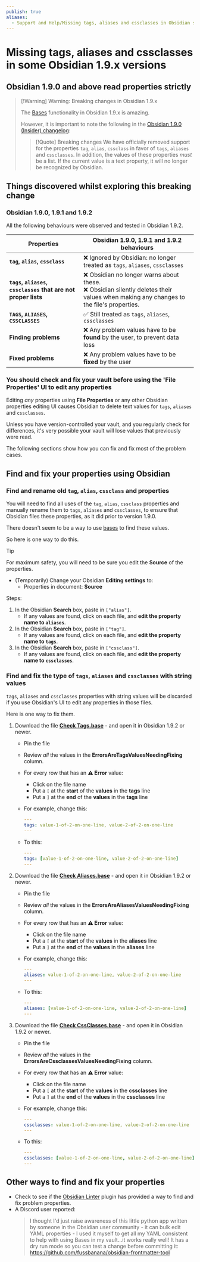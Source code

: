 ```yaml
---
publish: true
aliases:
  - Support and Help/Missing tags, aliases and cssclasses in Obsidian some 1.9.x versions
---
```


# Missing tags, aliases and cssclasses in some Obsidian 1.9.x versions

## Obsidian 1.9.0 and above read properties strictly

> [!Warning] Warning: Breaking changes in Obsidian 1.9.x
>
> The [Bases](https://help.obsidian.md/bases) functionality in Obsidian 1.9.x is amazing.
>
> However, it is important to note the following in the [Obsidian 1.9.0 (Insider) changelog](https://obsidian.md/changelog/2025-05-21-desktop-v1.9.0/):
> > [!Quote] Breaking changes
> > We have officially removed support for the properties `tag`, `alias`, `cssclass` in favor of `tags`, `aliases` and `cssclasses`. In addition, the values of these properties _must_ be a list. If the current value is a text property, it will no longer be recognized by Obsidian.

## Things discovered whilst exploring this breaking change

### Obsidian 1.9.0, 1.9.1 and 1.9.2

All the following behaviours were observed and tested in Obsidian 1.9.2.

| Properties                                                    | Obsidian 1.9.0, 1.9.1 and 1.9.2 behaviours                                                                                              |
| ------------------------------------------------------------- | --------------------------------------------------------------------------------------------------------------------------------------- |
| **`tag`, `alias`, `cssclass`**                                | ❌ Ignored by Obsidian: no longer treated as `tags`, `aliases`, `cssclasses`                                                            |
| **`tags`, `aliases`, `cssclasses` that are not proper lists** | ❌ Obsidian no longer warns about these.<br>❌ Obsidian silently deletes their values when making any changes to the file's properties. |
| **`TAGS`, `ALIASES`, `CSSCLASSES`**                           | ✅ Still treated as `tags`, `aliases`, `cssclasses`                                                                                     |
| **Finding problems**                                          | ❌ Any problem values have to be **found** by the user, to prevent data loss                                                            |
| **Fixed problems**                                            | ❌ Any problem values have to be **fixed** by the user                                                                                  |

### You should check and fix your vault before using the 'File Properties' UI to edit any properties

Editing _any_ properties using **File Properties** or any other Obsidian properties editing UI causes Obsidian to delete text values for `tags`, `aliases` and `cssclasses`.

Unless you have version-controlled your vault, and you regularly check for differences, it's very possible your vault will lose values that previously were read.

The following sections show how you can fix and fix most of the problem cases.

## Find and fix your properties using Obsidian

### Find and rename old `tag`, `alias`, `cssclass` and properties

You will need to find all uses of the `tag`, `alias`, `cssclass` properties and manually rename them to `tags`, `aliases` and `cssclasses`, to ensure that Obsidian files these properties, as it did prior to version 1.9.0.

There doesn't seem to be a way to use [bases](https://help.obsidian.md/bases) to find these values.

So here is one way to do this.

> [!Tip]
> For maximum safety, you will need to be sure you edit the **Source** of the properties.
>
> - (Temporarily) Change your Obsidian **Editing settings** to:
>   - Properties in document: **Source**

Steps:

1. In the Obsidian **Search** box, paste in `["alias"]`.
    - If any values are found, click on each file, and **edit the property name to `aliases`**.
2. In the Obsidian **Search** box, paste in `["tag"]`.
    - If any values are found, click on each file, and **edit the property name to `tags`**.
3. In the Obsidian **Search** box, paste in `["cssclass"]`.
    - If any values are found, click on each file, and **edit the property name to `cssclasses`**.

### Find and fix the type of `tags`, `aliases` and `cssclasses` with string values

`tags`, `aliases` and `cssclasses` properties with string values will be discarded if you use Obsidian's UI to edit any properties in those files.

Here is one way to fix them.

1. Download the file **[Check Tags.base](https://github.com/obsidian-tasks-group/obsidian-tasks/tree/main/resources/sample_vaults/Tasks-Demo/How%20To/Find%20properties%20not%20read%20by%20Obsidian%201.9.x)** - and open it in Obsidian 1.9.2 or newer.
    - Pin the file
    - Review _all_ the values in the **ErrorsAreTagsValuesNeedingFixing** column.
    - For every row that has an **⚠︎ Error** value:
        - Click on the file name
        - Put a `[` at the **start** of the **values** in the **tags** line
        - Put a `]` at the **end** of the **values** in the **tags** line
    - For example, change this:

        ```yaml
        ---
        tags: value-1-of-2-on-one-line, value-2-of-2-on-one-line
        ---
        ```

    - To this:

        ```yaml
        ---
        tags: [value-1-of-2-on-one-line, value-2-of-2-on-one-line]
        ---
        ```

2. Download the file **[Check Aliases.base](https://github.com/obsidian-tasks-group/obsidian-tasks/tree/main/resources/sample_vaults/Tasks-Demo/How%20To/Find%20properties%20not%20read%20by%20Obsidian%201.9.x)** - and open it in Obsidian 1.9.2 or newer.
    - Pin the file
    - Review _all_ the values in the **ErrorsAreAliasesValuesNeedingFixing** column.
    - For every row that has an **⚠︎ Error** value:
        - Click on the file name
        - Put a `[` at the **start** of the **values** in the **aliases** line
        - Put a `]` at the **end** of the **values** in the **aliases** line
    - For example, change this:

        ```yaml
        ---
        aliases: value-1-of-2-on-one-line, value-2-of-2-on-one-line
        ---
        ```

    - To this:

        ```yaml
        ---
        aliases: [value-1-of-2-on-one-line, value-2-of-2-on-one-line]
        ---
        ```

3. Download the file **[Check CssClasses.base](https://github.com/obsidian-tasks-group/obsidian-tasks/tree/main/resources/sample_vaults/Tasks-Demo/How%20To/Find%20properties%20not%20read%20by%20Obsidian%201.9.x)** - and open it in Obsidian 1.9.2 or newer.
    - Pin the file
    - Review _all_ the values in the **ErrorsAreCssclassesValuesNeedingFixing** column.
    - For every row that has an **⚠︎ Error** value:
        - Click on the file name
        - Put a `[` at the **start** of the **values** in the **cssclasses** line
        - Put a `]` at the **end** of the **values** in the **cssclasses** line
    - For example, change this:

        ```yaml
        ---
        cssclasses: value-1-of-2-on-one-line, value-2-of-2-on-one-line
        ---
        ```

    - To this:

        ```yaml
        ---
        cssclasses: [value-1-of-2-on-one-line, value-2-of-2-on-one-line]
        ---
        ```

## Other ways to find and fix your properties

- Check to see if the [Obsidian Linter](https://github.com/platers/obsidian-linter) plugin has provided a way to find and fix problem properties.
- A Discord user reported:
    > I thought I'd just raise awareness of this little python app written by someone in the Obsidian user community - it can bulk edit YAML properties - I used it myself to get all my YAML consistent to help with using Bases in my vault...it works really well! It has a dry run mode so you can test a change before committing it: <https://github.com/fussbanana/obsidian-frontmatter-tool>
